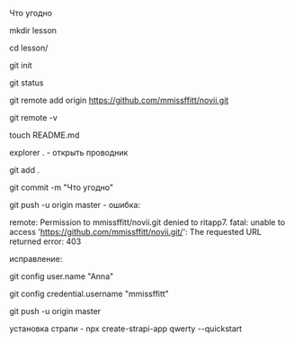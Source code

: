 Что угодно

mkdir lesson

cd lesson/

git init

git status

git remote add origin https://github.com/mmissffitt/novii.git 

git remote -v

touch README.md

explorer . - открыть проводник 

git add .

git commit -m "Что угодно"

git push -u origin master - ошибка:

remote: Permission to mmissffitt/novii.git denied to ritapp7.
fatal: unable to access 'https://github.com/mmissffitt/novii.git/': The requested URL returned error: 403 

исправление:

git config user.name "Anna"

git config credential.username "mmissffitt"

git push -u origin master

установка страпи - npx create-strapi-app qwerty --quickstart
